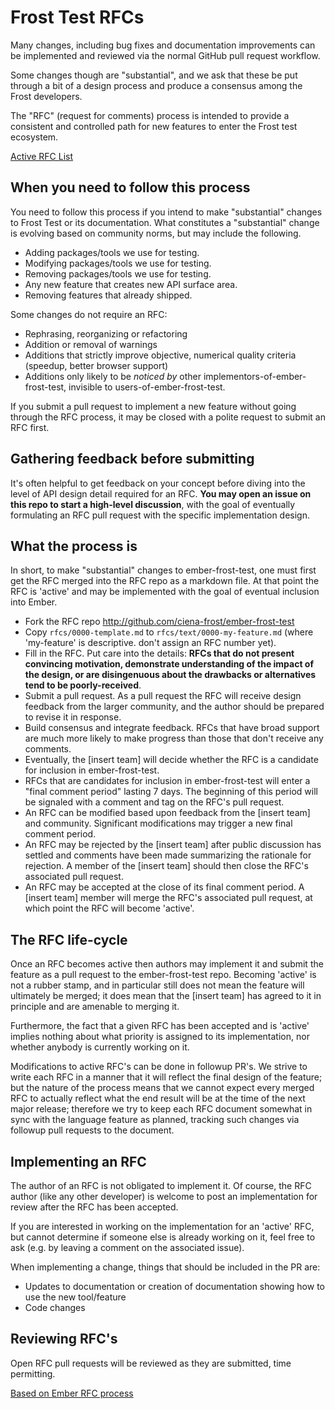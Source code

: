 # Frost Test RFCs

Many changes, including bug fixes and documentation improvements can be
implemented and reviewed via the normal GitHub pull request workflow.

Some changes though are "substantial", and we ask that these be put
through a bit of a design process and produce a consensus among the Frost developers.

The "RFC" (request for comments) process is intended to provide a
consistent and controlled path for new features to enter the Frost test ecosystem.

[Active RFC List](https://github.com/ciena-frost/ember-frost-test/pulls)

## When you need to follow this process

You need to follow this process if you intend to make "substantial"
changes to Frost Test or its documentation. What constitutes a
"substantial" change is evolving based on community norms, but may
include the following.

   - Adding packages/tools we use for testing.
   - Modifying packages/tools we use for testing.
   - Removing packages/tools we use for testing.
   - Any new feature that creates new API surface area.
   - Removing features that already shipped.

Some changes do not require an RFC:

   - Rephrasing, reorganizing or refactoring
   - Addition or removal of warnings
   - Additions that strictly improve objective, numerical quality
criteria (speedup, better browser support)
   - Additions only likely to be _noticed by_ other implementors-of-ember-frost-test, invisible to users-of-ember-frost-test.

If you submit a pull request to implement a new feature without going
through the RFC process, it may be closed with a polite request to
submit an RFC first.

## Gathering feedback before submitting

It's often helpful to get feedback on your concept before diving into the
level of API design detail required for an RFC. **You may open an
issue on this repo to start a high-level discussion**, with the goal of
eventually formulating an RFC pull request with the specific implementation
design.

## What the process is

In short, to make "substantial" changes to ember-frost-test, one must first get the
RFC merged into the RFC repo as a markdown file. At that point the RFC
is 'active' and may be implemented with the goal of eventual inclusion
into Ember.

* Fork the RFC repo http://github.com/ciena-frost/ember-frost-test
* Copy `rfcs/0000-template.md` to `rfcs/text/0000-my-feature.md` (where
'my-feature' is descriptive. don't assign an RFC number yet).
* Fill in the RFC. Put care into the details: **RFCs that do not
present convincing motivation, demonstrate understanding of the
impact of the design, or are disingenuous about the drawbacks or
alternatives tend to be poorly-received**.
* Submit a pull request. As a pull request the RFC will receive design
feedback from the larger community, and the author should be prepared
to revise it in response.
* Build consensus and integrate feedback. RFCs that have broad support
are much more likely to make progress than those that don't receive any
comments.
* Eventually, the [insert team] will decide whether the RFC is a candidate
for inclusion in ember-frost-test.
* RFCs that are candidates for inclusion in ember-frost-test will enter a "final comment
period" lasting 7 days. The beginning of this period will be signaled with a
comment and tag on the RFC's pull request.
* An RFC can be modified based upon feedback from the [insert team] and community.
Significant modifications may trigger a new final comment period.
* An RFC may be rejected by the [insert team] after public discussion has settled
and comments have been made summarizing the rationale for rejection. A member of
the [insert team] should then close the RFC's associated pull request.
* An RFC may be accepted at the close of its final comment period. A [insert team]
member will merge the RFC's associated pull request, at which point the RFC will
become 'active'.

## The RFC life-cycle

Once an RFC becomes active then authors may implement it and submit the
feature as a pull request to the ember-frost-test repo. Becoming 'active' is not a rubber
stamp, and in particular still does not mean the feature will ultimately
be merged; it does mean that the [insert team] has agreed to it in principle
and are amenable to merging it.

Furthermore, the fact that a given RFC has been accepted and is
'active' implies nothing about what priority is assigned to its
implementation, nor whether anybody is currently working on it.

Modifications to active RFC's can be done in followup PR's. We strive
to write each RFC in a manner that it will reflect the final design of
the feature; but the nature of the process means that we cannot expect
every merged RFC to actually reflect what the end result will be at
the time of the next major release; therefore we try to keep each RFC
document somewhat in sync with the language feature as planned,
tracking such changes via followup pull requests to the document.

## Implementing an RFC

The author of an RFC is not obligated to implement it. Of course, the
RFC author (like any other developer) is welcome to post an
implementation for review after the RFC has been accepted.

If you are interested in working on the implementation for an 'active'
RFC, but cannot determine if someone else is already working on it,
feel free to ask (e.g. by leaving a comment on the associated issue).

When implementing a change, things that should be included in the PR are:
* Updates to documentation or creation of documentation showing how to use the new tool/feature
* Code changes

## Reviewing RFC's

Open RFC pull requests will be reviewed as they are submitted, time permitting.

[Based on Ember RFC process](https://github.com/emberjs/rfcs)
